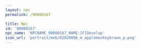 ```yaml
---
layout: npc
permalink: /90000167

title: Npc
id: '90000167'
npc_name: 'NPCNAME_90000167_NAME:[F]Develop'
icon_url: 'portrait/mob/02020096_m_applemonkeybrown_p.png'
---
```

